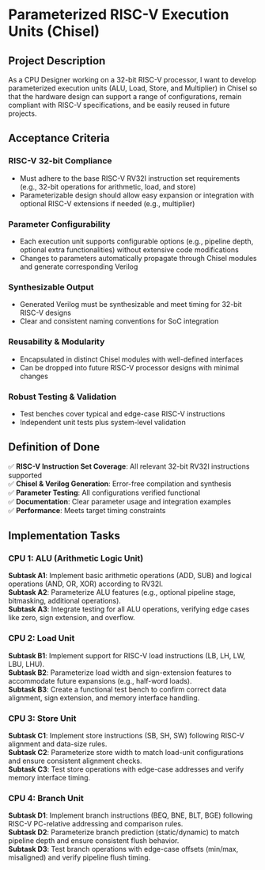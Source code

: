 # Parameterized RISC-V Execution Units (Chisel)

## Project Description
As a CPU Designer working on a 32-bit RISC-V processor, I want to develop parameterized execution units (ALU, Load, Store, and Multiplier) in Chisel so that the hardware design can support a range of configurations, remain compliant with RISC-V specifications, and be easily reused in future projects.

## Acceptance Criteria

### RISC-V 32-bit Compliance
- Must adhere to the base RISC-V RV32I instruction set requirements (e.g., 32-bit operations for arithmetic, load, and store)
- Parameterizable design should allow easy expansion or integration with optional RISC-V extensions if needed (e.g., multiplier)

### Parameter Configurability
- Each execution unit supports configurable options (e.g., pipeline depth, optional extra functionalities) without extensive code modifications
- Changes to parameters automatically propagate through Chisel modules and generate corresponding Verilog

### Synthesizable Output
- Generated Verilog must be synthesizable and meet timing for 32-bit RISC-V designs
- Clear and consistent naming conventions for SoC integration

### Reusability & Modularity
- Encapsulated in distinct Chisel modules with well-defined interfaces
- Can be dropped into future RISC-V processor designs with minimal changes

### Robust Testing & Validation
- Test benches cover typical and edge-case RISC-V instructions
- Independent unit tests plus system-level validation

## Definition of Done
✅ **RISC-V Instruction Set Coverage**: All relevant 32-bit RV32I instructions supported  
✅ **Chisel & Verilog Generation**: Error-free compilation and synthesis  
✅ **Parameter Testing**: All configurations verified functional  
✅ **Documentation**: Clear parameter usage and integration examples  
✅ **Performance**: Meets target timing constraints  

## Implementation Tasks

### CPU 1: ALU (Arithmetic Logic Unit)
**Subtask A1**: Implement basic arithmetic operations (ADD, SUB) and logical operations (AND, OR, XOR) according to RV32I.  
**Subtask A2**: Parameterize ALU features (e.g., optional pipeline stage, bitmasking, additional operations).  
**Subtask A3**: Integrate testing for all ALU operations, verifying edge cases like zero, sign extension, and overflow.  

### CPU 2: Load Unit
**Subtask B1**: Implement support for RISC-V load instructions (LB, LH, LW, LBU, LHU).  
**Subtask B2**: Parameterize load width and sign-extension features to accommodate future expansions (e.g., half-word loads).  
**Subtask B3**: Create a functional test bench to confirm correct data alignment, sign extension, and memory interface handling.  

### CPU 3: Store Unit
**Subtask C1**: Implement store instructions (SB, SH, SW) following RISC-V alignment and data-size rules.  
**Subtask C2**: Parameterize store width to match load-unit configurations and ensure consistent alignment checks.  
**Subtask C3**: Test store operations with edge-case addresses and verify memory interface timing.  

### CPU 4: Branch Unit
**Subtask D1**: Implement branch instructions (BEQ, BNE, BLT, BGE) following RISC-V PC-relative addressing and comparison rules.  
**Subtask D2**: Parameterize branch prediction (static/dynamic) to match pipeline depth and ensure consistent flush behavior.  
**Subtask D3**: Test branch operations with edge-case offsets (min/max, misaligned) and verify pipeline flush timing. 
